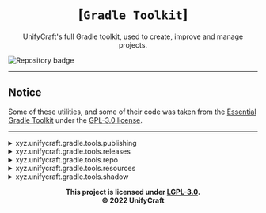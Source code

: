 <div align="center">

# [`Gradle Toolkit`]
UnifyCraft's full Gradle toolkit, used
to create, improve and manage projects.

</div>

![Repository badge](https://maven.unifycraft.xyz/api/badge/latest/releases/xyz/unifycraft/gradle/gradle-toolkit?color=912fed&name=Gradle+Toolkit)

---

## Notice
Some of these utilities, and some
of their code was taken from the
[Essential Gradle Toolkit][egt] under
the [GPL-3.0 license][gpl3].

---

<details>
    <summary>xyz.unifycraft.gradle.tools.publishing</summary>

Automatically configures Maven Publishing
to conform and adapt with Architectury Loom
and `xyz.unifycraft.gradle.tools.shadow`.
</details>

<details>
    <summary>xyz.unifycraft.gradle.tools.releases</summary>

Configures multiple Gradle plugins to
aide you in managing your project's
releases and automate releasing to
Modrinth, Curseforge and Github.
</details>

<details>
    <summary>xyz.unifycraft.gradle.tools.repo</summary>

Sets repositories commonly used for
modding in your project.
</details>

<details>
    <summary>xyz.unifycraft.gradle.tools.resources</summary>

Automatically configures resource
processing with common replacements.

`${mod_version}`: The version of your mod.\
`${mod_id}`: Your mod's mod ID.\
`${mod_name}`: The name of your mod.\
`${mc_version}`: The current Minecraft version.\
`${format_mc_version}`: The current Minecraft version conformed to a padded integer.\
`${java_version}`: The current Java version, conformed to "JAVA_8", "JAVA_16" and "JAVA_17".
</details>

<details>
    <summary>xyz.unifycraft.gradle.tools.shadow</summary>

Sets up a custom version of Shadow which
works with Architectury Loom, as the default
version does not work as it does not remap the
resulting JAR.
</details>

<div align="center">

**This project is licensed under [LGPL-3.0][lgpl3].**\
**&copy; 2022 UnifyCraft**

</div>

[egt]: https://github.com/EssentialGG/essential-gradle-toolkit
[gpl3]: https://www.gnu.org/licenses/gpl-3.0.en.html
[lgpl3]: https://www.gnu.org/licenses/lgpl-3.0.en.html
